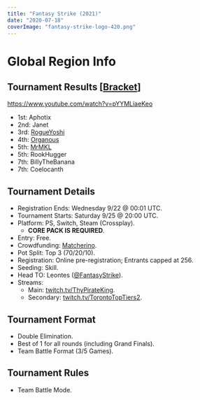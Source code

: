 ```yaml
---
title: "Fantasy Strike (2021)"
date: "2020-07-18"
coverImage: "fantasy-strike-logo-420.png"
---
```


# Global Region Info

## Tournament Results \[[Bracket](https://smash.gg/tournament/vortex-gallery-2021/event/fantasy-strike-global/brackets)\]

https://www.youtube.com/watch?v=pYYMLiaeKeo

- 1st: Aphotix
- 2nd: Janet
- 3rd: [RogueYoshi](https://twitter.com/rogueyoshi_FGC)
- 4th: [Organous](https://twitter.com/Organous_USAA)
- 5th: [MrMKL](https://twitter.com/mrmkl_)
- 5th: RookHugger
- 7th: BillyTheBanana
- 7th: Coelocanth

## Tournament Details

- Registration Ends: Wednesday 9/22 @ 00:01 UTC.
- Tournament Starts: Saturday 9/25 @ 20:00 UTC.
- Platform: PS, Switch, Steam (Crossplay).
    - **CORE PACK IS REQUIRED**.
- Entry: Free.
- Crowdfunding: [Matcherino](https://matcherino.com/tournaments/58419).
- Pot Split: Top 3 (70/20/10).
- Registration: Online pre-registration; Entrants capped at 256.
- Seeding: Skill.
- Head TO: Leontes ([@FantasyStrike](https://twitter.com/FantasyStrike)).
- Streams:
    - Main: [twitch.tv/ThyPirateKing](http://www.twitch.tv/ThyPirateKing).
    - Secondary: [twitch.tv/TorontoTopTiers2](http://www.twitch.tv/TorontoTopTiers2).

## Tournament Format

- Double Elimination.
- Best of 1 for all rounds (including Grand Finals).
- Team Battle Format (3/5 Games).

## Tournament Rules

- Team Battle Mode.

